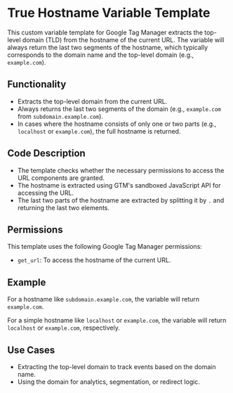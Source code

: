 # True Hostname Variable Template

This custom variable template for Google Tag Manager extracts the top-level domain (TLD) from the hostname of the current URL. The variable will always return the last two segments of the hostname, which typically corresponds to the domain name and the top-level domain (e.g., `example.com`).

## Functionality

- Extracts the top-level domain from the current URL.
- Always returns the last two segments of the domain (e.g., `example.com` from `subdomain.example.com`).
- In cases where the hostname consists of only one or two parts (e.g., `localhost` or `example.com`), the full hostname is returned.

## Code Description

- The template checks whether the necessary permissions to access the URL components are granted.
- The hostname is extracted using GTM's sandboxed JavaScript API for accessing the URL.
- The last two parts of the hostname are extracted by splitting it by `.` and returning the last two elements.

## Permissions

This template uses the following Google Tag Manager permissions:
- `get_url`: To access the hostname of the current URL.

## Example

For a hostname like `subdomain.example.com`, the variable will return `example.com`.

For a simple hostname like `localhost` or `example.com`, the variable will return `localhost` or `example.com`, respectively.

## Use Cases

- Extracting the top-level domain to track events based on the domain name.
- Using the domain for analytics, segmentation, or redirect logic.

